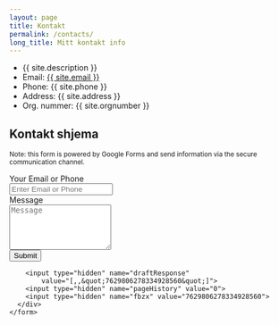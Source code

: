 ```yaml
---
layout: page
title: Kontakt
permalink: /contacts/
long_title: Mitt kontakt info
---
```

<div class="container">
<div class="row">
  <ul class="contact-list">
    <li>{{ site.description }}</li>
    <li>Email: <a href="mailto:{{ site.email }}">{{ site.email }}</a></li>
    <li>Phone: {{ site.phone }}</li>
    <li>Address: {{ site.address }}</li>
    <li>Org. nummer: {{ site.orgnumber }}</li>
  </ul>
</div>
</div>

## Kontakt shjema

<sup>Note: this form is powered by Google Forms and send information via the secure communication channel.</sup>

<div class="container">
  <div class="row">
    <form role="form" action="https://docs.google.com/forms/d/1KN1BQ1HWdrGHOZ0njf2K3WXvjQWT8EyiQwBKqHcTz6Q/formResponse?embedded=true" method="POST" target="_self" onsubmit="">
    <div class="col-lg-4">
      <div class="form-group required">
        <label for="InputName" class="control-label">Your Email or Phone</label>
        <div class="input-group">
          <input type="text" class="form-control" name="entry.203897919" id="InputName" placeholder="Enter Email or Phone" required>
          <span class="input-group-addon"></span></div>
      </div>
      <div class="form-group">
        <label for="InputMessage" class="control-label">Message</label>
        <div class="input-group">
          <textarea name="entry.1247437116" id="InputMessage" class="form-control" rows="5" placeholder="Message"></textarea>
          <span class="input-group-addon"></span></div>
      </div>
      <input type="submit" name="submit" id="submit" value="Submit" class="btn btn-default pull-right">

        <input type="hidden" name="draftResponse"
            value="[,,&quot;7629806278334928560&quot;]">
        <input type="hidden" name="pageHistory" value="0">
        <input type="hidden" name="fbzx" value="7629806278334928560">
      </div>
    </form>
  </div>
</div>
